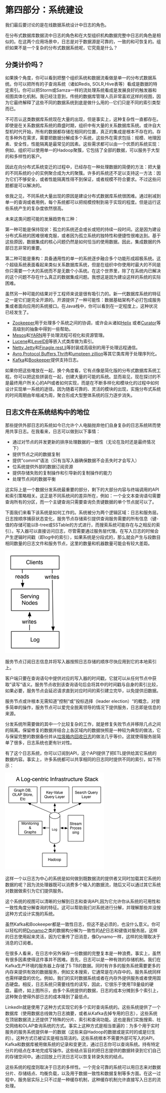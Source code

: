 第四部分：系统建设
===============================

我们最后要讨论的是在线数据系统设计中日志的角色。

在分布式数据库数据流中日志的角色和在大型组织机构数据完整中日志的角色是相似的。在这两个应用场景中，日志是对于数据源是可靠的，一致的和可恢复的。组织如果不是一个复杂的分布式数据系统呢，它究竟是什么？

分类计价吗？
-----------------

如果换个角度，你可以看到把整个组织系统和数据流看做是单一的分布式数据系统。你可以把所有的子查询系统（诸如Redis, SOLR,Hive表等）看成是数据的特定索引。你可以把Storm或Samza一样的流处理系统看成是发展良好的触发器和视图具体化机制。我已经注意到，传统的数据库管理人员非常喜欢这样的视图，因为它最终解释了这些不同的数据系统到底是做什么用的--它们只是不同的索引类型而已。

不可否认这类数据库系统现在大量的出现，但是事实上，这种复杂性一直都存在。即使是在关系数据库系统的鼎盛时期，组织中有大量的关系数据库系统。或许自大型机时代开始，所有的数据都存储在相同的位置，真正的集成是根本不存在的。存在多种外在需求，需要把数据分解成多个系统，这些外在需求包括：规模、地理因素、安全性，性能隔离是最常见的因素。这些需求都可以由一个优质的系统实现：例如，组织可以使用单一的Hadoop聚簇，它包括了全部的数据，可以服务于大型的和多样性的客户。

因此在向分布式系统变迁的过程中，已经存在一种处理数据的简便的方法：把大量的不同系统的小的实例聚合成为大的聚簇。许多的系统还不足以支持这一方法：因为它们不够安全，或者性能隔离性得不到保证，或者规模不符合要求。不过这些问题都是可以解决的。

依我之见，不同系统大量出现的原因是建设分布式数据库系统很困难。通过削减到单一的查询或者用例，每个系统都可以把规模控制到易于实现的程度。但是运行这些系统产生的复杂度依然很高。

未来这类问题可能的发展趋势有三种：

第一种可能是保持现状：孤立的系统还会或长或短的持续一段时间。这是因为建设分布式系统的困难很难克服，或者因为孤立系统的独特性和便捷性很难达到。基于这些原因，数据集成的核心问题仍然是如何恰当的使用数据。因此，集成数据的外部日志非常的重要。

第二种可能是重构：具备通用性的单一的系统逐步融合多个功能形成超极系统。这个超级系统表面看起来类似关系数据库系统，但是在组织中你使用时最大的不同是你只需要一个大的系统而不是无数个小系统。在这个世界里，除了在系统内已解决的这个问题不存在什么真正的数据集成问题。我想这是因为建设这样的系统的实际困难。

虽然另一种可能的结果对于工程师来说是很有吸引力的。新一代数据库系统的特征之一是它们是完全开源的。开源提供了一种可能性：数据基础架构不必打包成服务集或者面向应用的系统接口。在Java栈中，你可以看到在一定程度上，这种状况已经发生了。

- [Zookeeper](http://zookeeper.apache.org/)用于处理多个系统之间的协调，或许会从诸如[Helix](http://helix.incubator.apache.org/) 或者[Curator](http://curator.incubator.apache.org/)等高级别的抽象中得到一些帮助。
- [Mesos](http://mesos.apache.org/)和[YARN](http://hadoop.apache.org/docs/current/hadoop-yarn/hadoop-yarn-site/YARN.html)用于处理流程可视化和资源管理。
- [Lucene](http://lucene.apache.org/)和[LevelDB](https://code.google.com/p/leveldb)等嵌入式类库做为索引。
- [Netty](http://netty.io/),[Jetty](http://www.eclipse.org/jetty)和[Finagle](http://twitter.github.io/finagle),[rest.li](http://rest.li/)等封装成高级别的用于处理远程通信。
- [Avro](http://avro.apache.org/),[Protocol Buffers](https://code.google.com/p/protobuf),[Thrift](http://thrift.apache.org/)和[umpteen zillion](https://github.com/eishay/jvm-serializers/wiki)等其它类库用于处理序列化。
- [Kafka](http://kafka.apache.org/)和[Bookeeper](http://zookeeper.apache.org/bookkeeper)提供支持日志。

如果你把这些堆放在一起，换个角度看，它有点像是简化版的分布式数据库系统工程。你可以把这些拼装在一起，创建大量的可能的系统。显而易见，现在探讨的不是最终用户所关心的API或者如何实现，而是在不断多样化和模块化的过程中如何设计实现单一系统的途径。因为随着可靠的、灵活的模块的出现，实施分布式系统的时间周期由年缩减为周，聚合形成大型整体系统的压力逐步消失。

日志文件在系统结构中的地位
---------------------------------

那些提供外部日志的系统如今已允许个人电脑抛弃他们自身复杂的日志系统转而使用共享日志。在我看来，日志可以做到以下事情：

- 通过对节点的并发更新的排序处理数据的一致性（无论在及时还是最终情况下）
- 提供节点之间的数据复制
- 提供”commit“语法（只有当写入器确保数据不会丢失时才会写入）
- 位系统提供外部的数据订阅资源
- 提供存储失败的复制操作和引导新的复制操作的能力
- 处理节点间的数据平衡

这实际上是一个数据分发系统最重要的部分，剩下的大部分内容与终端调用的API和索引策略相关。这正是不同系统间的差异所在，例如：一个全文本查询语句需要查询所有的分区，而一个主键查询只需要查询负责键数据的单个节点就可以了。

下面我们来看下该系统是如何工作的。系统被分为两个逻辑区域：日志和服务层。日志按顺序捕获状态变化，服务节点存储索引提供查询服务需要的所有信息（键-值的存储可能以B-tree或SSTable的方式进行，而搜索系统可能存在与之相反的索引）。写入器可以直接访问日志，尽管需要通过服务层代理。在写入日志的时候会产生逻辑时间戳（即log中的索引），如果系统是分段式的，那么就会产生与段数目相同数量的日志文件和服务节点，这里的数量和机器数量可能会有较大差距。

![](images/system.png)

服务节点订阅日志信息并将写入器按照日志存储的顺序尽快应用到它的本地索引上。

客户端只要在查询语句中提供对应的写入器的时间戳，它就可以从任何节点中获取”读写“语义。服务节点收到该查询语句后会将其中的时间戳与自身的索引比较，如果必要，服务节点会延迟请求直到对应时间的索引建立完毕，以免提供旧数据。

服务节点或许根本无需知道”控制“或”投标选择（leader election）“的概念，对很多简单的操作，服务节点可以爱完全脱离领导的情况下提供服务，日志即是信息的来源。

分发系统所需要做的其中一个比较复杂的工作，就是修复失败节点并移除几点之间的隔离。保留修复的数据并结合上各区域内的数据快照是一种较为典型的做法，它与保留完整的数据备份并从[垃圾箱内回收日志](https://cwiki.apache.org/confluence/display/KAFKA/Log+Compaction)的做法几乎等价。这就使得服务层简单了很多，日志系统也更有针对性。 

有了这个日志系统，你可以订阅到API，这个API提供了把ETL提供给其它系统的数据内容。事实上，许多系统都可以共享相同的日志同时提供不同的索引，如下所示：

![](images/full-stack.png)

这样一个以日志为中心的系统是如何做到既数据流的提供者又同时加载其它系统的数据的呢？因为流处理器既可以消费多个输入的数据流，随后又可以通过其它系统对数据做索引为它们提供服务。

这个系统的视图可以清晰的分解到日志和查询API,因为它允许你从系统的可用性和一致性角度分解查询的特征。这可以帮助我们对系统进行分解，并理解那些并没按这种方式设计实施的系统。

虽然Kafka和Bookeeper都是一致性日志，但这不是必须的，也没什么意义。你可以轻松的把[Dynamo](http://www.allthingsdistributed.com/2007/10/amazons_dynamo.html)之类的数据构分解为一致性的[AP](http://en.wikipedia.org/wiki/CAP_theorem)日志和键值对服务层。这样的日志使用起来灵活，因为它重传了旧消息，像Dynamo一样，这样的处理取决于消息的订阅者。

在很多人看来，在日志中另外保存一份数据的完整复本是一种浪费。事实上，虽然有很多因素使得这件事并不困难。首先，日志可以是一种有效的存储机制。我们在Kafka生产环境的服务器上存储了5 TB的数据。同时有许多的服务系统需要更多的内存来提供有效的数据服务，例如文本搜索，它通常是在内存中的。服务系统同样也需样硬盘的优化。例如，我们的实时数据系统或者在内存外提供服务或者使用固态硬盘。相反，日志系统只需要线性的读写，因此，它很乐于使用TB量级的硬盘。最终，如上图所示，由多个系统提供的数据，日志的成本分摊到多个索引上，这种聚合使得外部日志的成本降到了最低点。

LinkedIn就是使用了这种方式实现它的多个实时查询系统的。这些系统提供了一个数据库（使用数据总线做为日志摘要，或者从Kafka去掉专用的日志），这些系统在顶层数据流上还提供了特殊的分片、索引和查询功能。这也是我们实施搜索、社交网络和OLAP查询系统的方式。事实上这种方式是相当普遍的：为多个用于实时服务的服务系统提供单一的数据（这些来自Hadoop的数据或是实时的或是衍生的）。这种方式已被证实是相当简洁的。这些系统根本不需要外部可写入的API，Kafka和数据库被用做系统的记录和变更流，通过日志你可以查询系统。持有特定分片的结点在本地完成写操作。这些结点盲目的把日志提供的数据转录到它们自己的存储空间中。通过回放上行流日志可以恢复转录失败的结点。

这些系统的程度则取决于日志的多样性。一个完全可靠的系统可以用日志来对数据分片、存储结点、均衡负载，以及用于数据一致性和数据复制等多方面。在这一过程中，服务层实际上只不过是一种缓存机制，这种缓存机制允许直接写入日志的流处理。
